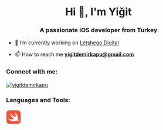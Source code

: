 <h1 align="center">Hi 👋, I'm Yiğit</h1>
<h3 align="center">A passionate iOS developer from Turkey</h3>

- 🔭 I’m currently working on [Letshego Digital](https://apps.apple.com/kh/app/letsgo-powered-by-letshego/id1575711413)

- 📫 How to reach me **yigitdemirkapu@gmail.com**

<h3 align="left">Connect with me:</h3>
<p align="left">
<a href="https://linkedin.com/in/yigitdemirkapu" target="blank"><img align="center" src="https://raw.githubusercontent.com/rahuldkjain/github-profile-readme-generator/master/src/images/icons/Social/linked-in-alt.svg" alt="yigitdemirkapu" height="30" width="40" /></a>
</p>

<h3 align="left">Languages and Tools:</h3>
<p align="left"> <a href="https://developer.apple.com/swift/" target="_blank" rel="noreferrer"> <img src="https://raw.githubusercontent.com/devicons/devicon/master/icons/swift/swift-original.svg" alt="swift" width="40" height="40"/> </a> </p>
